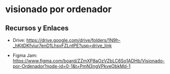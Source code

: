 # visionado por ordenador



## Recursos y Enlaces
- Drive: https://drive.google.com/drive/folders/1N9h-_hKjtDKfviur7enD1LhsvFZLntPE?usp=drive_link

- Figma Jam: https://www.figma.com/board/ZZmXP8aOzVZbLC6So1ADHb/Visionado-por-Ordenador?node-id=0-1&t=PmN3ngVPkveObkMd-1


